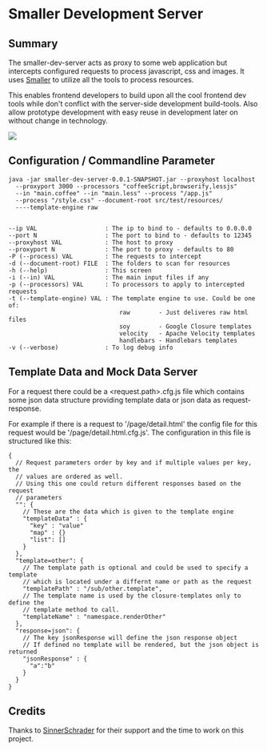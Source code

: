 Smaller Development Server
==========================

Summary
-------
The smaller-dev-server acts as proxy to some web application but intercepts 
configured requests to process javascript, css and images. It 
uses [Smaller](https://github.com/KnisterPeter/Smaller) to utilize all the tools to process resources.

This enables frontend developers to build upon all the cool frontend dev tools
while don't conflict with the server-side development build-tools. 
Also allow prototype development with easy reuse in development later on without change in technology.

![](http://knisterpeter.github.io/smaller-dev-server/Smaller%20Development%20Server%20Architecture%20Chart.svg)

Configuration / Commandline Parameter
-------------------------------------

    java -jar smaller-dev-server-0.0.1-SNAPSHOT.jar --proxyhost localhost 
      --proxyport 3000 --processors "coffeeScript,browserify,lessjs" 
      --in "main.coffee" --in "main.less" --process "/app.js" 
      --process "/style.css" --document-root src/test/resources/
      ----template-engine raw


    --ip VAL                   : The ip to bind to - defaults to 0.0.0.0
    --port N                   : The port to bind to - defaults to 12345
    --proxyhost VAL            : The host to proxy
    --proxyport N              : The port to proxy - defaults to 80
    -P (--process) VAL         : The requests to intercept
    -d (--document-root) FILE  : The folders to scan for resources
    -h (--help)                : This screen
    -i (--in) VAL              : The main input files if any
    -p (--processors) VAL      : To processors to apply to intercepted requests
    -t (--template-engine) VAL : The template engine to use. Could be one of:
                                   raw        - Just deliveres raw html files
                                   soy        - Google Closure templates
                                   velocity   - Apache Velocity templates
                                   handlebars - Handlebars templates
    -v (--verbose)             : To log debug info

Template Data and Mock Data Server
----------------------------------
For a request there could be a <request.path>.cfg.js file which contains some
json data structure providing template data or json data as request-response.

For example if there is a request to '/page/detail.html' the config file
for this request would be '/page/detail.html.cfg.js'.
The configuration in this file is structured like this:

    {
      // Request parameters order by key and if multiple values per key, the 
      // values are ordered as well.
      // Using this one could return different responses based on the request
      // parameters
      "": {
        // These are the data which is given to the template engine
        "templateData" : {
          "key" : "value"
          "map" : {}
          "list": []
        }
      },
      "template=other": {
        // The template path is optional and could be used to specify a template
        // which is located under a differnt name or path as the request
        "templatePath" : "/sub/other.template",
        // The template name is used by the closure-templates only to define the
        // template method to call.
        "templateName" : "namespace.renderOther"
      },
      "response=json": {
        // The key jsonResponse will define the json response object
        // If defined no template will be rendered, but the json object is returned
        "jsonResponse" : {
          "a":"b"
        }
      }
    }

Credits
-------

Thanks to [SinnerSchrader](http://www.sinnerschrader.com/) for their support
and the time to work on this project.

